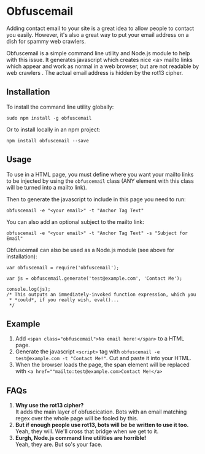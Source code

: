 Obfuscemail
==========

Adding contact email to your site is a great idea to allow people to contact
you easily. However, it's also a great way to put your email address on a dish
for spammy web crawlers.

Obfuscemail is a simple command line utility and Node.js module to help with
this issue. It generates javascript which creates nice \<a\> mailto links which
appear and work as normal in a web browser, but are not readable by web crawlers
. The actual email address is hidden by the rot13 cipher.

## Installation

To install the command line utility globally:

    sudo npm install -g obfuscemail

Or to install locally in an npm project:

    npm install obfuscemail --save

## Usage

To use in a HTML page, you must define where you want your mailto links to be
injected by using the `obfuscemail` class (ANY element with this class will be
turned into a mailto link).

Then to generate the javascript to include in this page you need to run:

    obfuscemail -e "<your email>" -t "Anchor Tag Text"

You can also add an optional subject to the mailto link:

    obfuscemail -e "<your email>" -t "Anchor Tag Text" -s "Subject for Email"

Obfuscemail can also be used as a Node.js module (see above for installation):

    var obfuscemail = require('obfuscemail');

	var js = obfuscemail.generate('test@example.com', 'Contact Me');

  	console.log(js);
  	/* This outputs an immediately-invoked function expression, which you
  	 * *could*, if you really wish, eval()...
  	 */

## Example

1. Add `<span class="obfuscemail">No email here!</span>` to a HTML page.
2. Generate the javascript `<script>` tag with `obfuscemail -e test@example.com
-t "Contact Me!"`. Cut and paste it into your HTML.
3. When the browser loads the page, the span element will be replaced with
`<a href=""mailto:test@example.com>Contact Me!</a>`

## FAQs

1. **Why use the rot13 cipher?**  
It adds the main layer of obfuscication. Bots with an email matching regex over
the whole page will be fooled by this.
2. **But if enough people use rot13, bots will be be written to use it too.**  
Yeah, they will. We'll cross that bridge when we get to it.
3. **Eurgh, Node.js command line utilities are horrible!**  
Yeah, they are. But so's your face.
